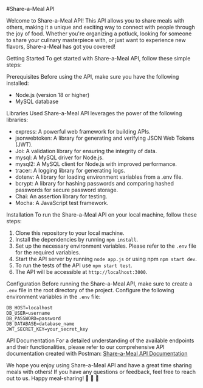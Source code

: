 #Share-a-Meal API

Welcome to Share-a-Meal API! This API allows you to share meals with others, making it a unique and exciting way to connect with people through the joy of food. Whether you're organizing a potluck, looking for someone to share your culinary masterpiece with, or just want to experience new flavors, Share-a-Meal has got you covered!

Getting Started
To get started with Share-a-Meal API, follow these simple steps:

Prerequisites
Before using the API, make sure you have the following installed:

- Node.js (version 18 or higher)
- MySQL database

Libraries Used
Share-a-Meal API leverages the power of the following libraries:

- express: A powerful web framework for building APIs.
- jsonwebtoken: A library for generating and verifying JSON Web Tokens (JWT).
- Joi: A validation library for ensuring the integrity of data.
- mysql: A MySQL driver for Node.js.
- mysql2: A MySQL client for Node.js with improved performance.
- tracer: A logging library for generating logs.
- dotenv: A library for loading environment variables from a .env file.
- bcrypt: A library for hashing passwords and comparing hashed passwords for secure password storage.
- Chai: An assertion library for testing.
- Mocha: A JavaScript test framework.

Installation
To run the Share-a-Meal API on your local machine, follow these steps:

1. Clone this repository to your local machine.
2. Install the dependencies by running `npm install`.
3. Set up the necessary environment variables. Please refer to the `.env` file for the required variables.
4. Start the API server by running `node app.js` or using npm `npm start dev`.
5. To run the tests of the API use `npm start test`.
6. The API will be accessible at `http://localhost:3000`.

Configuration
Before running the Share-a-Meal API, make sure to create a `.env` file in the root directory of the project. Configure the following environment variables in the `.env` file:

```
DB_HOST=localhost
DB_USER=username
DB_PASSWORD=password
DB_DATABASE=database_name
JWT_SECRET_KEY=your_secret_key
```

API Documentation
For a detailed understanding of the available endpoints and their functionalities, please refer to our comprehensive API documentation created with Postman: [Share-a-Meal API Documentation]()

We hope you enjoy using Share-a-Meal API and have a great time sharing meals with others! If you have any questions or feedback, feel free to reach out to us. Happy meal-sharing! 🍔 🥗 🍰
